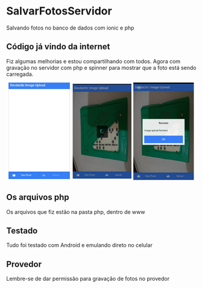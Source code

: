 # SalvarFotosServidor
Salvando fotos no banco de dados com ionic e php

## Código já vindo da internet

Fiz algumas melhorias e estou compartilhando com todos. Agora com gravação no servidor com php e spinner para mostrar que a foto está sendo carregada.

![app in action](foto.png)

## Os arquivos php

Os arquivos que fiz estão na pasta php, dentro de www

## Testado

Tudo foi testado com Android e emulando direto no celular

## Provedor

Lembre-se de dar permissão para gravação de fotos no provedor


